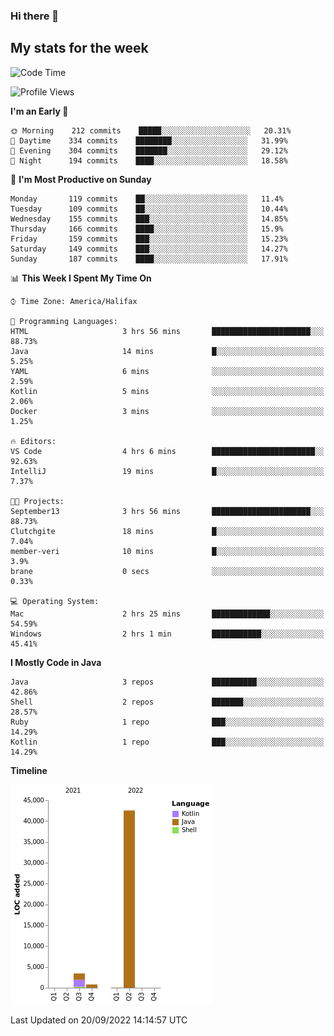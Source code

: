### Hi there 👋

## My stats for the week
<!--START_SECTION:waka-->
![Code Time](http://img.shields.io/badge/Code%20Time-396%20hrs%2023%20mins-blue)

![Profile Views](http://img.shields.io/badge/Profile%20Views-2-blue)

**I'm an Early 🐤** 

```text
🌞 Morning    212 commits    █████░░░░░░░░░░░░░░░░░░░░   20.31% 
🌆 Daytime    334 commits    ████████░░░░░░░░░░░░░░░░░   31.99% 
🌃 Evening    304 commits    ███████░░░░░░░░░░░░░░░░░░   29.12% 
🌙 Night      194 commits    ████░░░░░░░░░░░░░░░░░░░░░   18.58%

```
📅 **I'm Most Productive on Sunday** 

```text
Monday       119 commits    ██░░░░░░░░░░░░░░░░░░░░░░░   11.4% 
Tuesday      109 commits    ██░░░░░░░░░░░░░░░░░░░░░░░   10.44% 
Wednesday    155 commits    ███░░░░░░░░░░░░░░░░░░░░░░   14.85% 
Thursday     166 commits    ████░░░░░░░░░░░░░░░░░░░░░   15.9% 
Friday       159 commits    ███░░░░░░░░░░░░░░░░░░░░░░   15.23% 
Saturday     149 commits    ███░░░░░░░░░░░░░░░░░░░░░░   14.27% 
Sunday       187 commits    ████░░░░░░░░░░░░░░░░░░░░░   17.91%

```


📊 **This Week I Spent My Time On** 

```text
⌚︎ Time Zone: America/Halifax

💬 Programming Languages: 
HTML                     3 hrs 56 mins       ██████████████████████░░░   88.73% 
Java                     14 mins             █░░░░░░░░░░░░░░░░░░░░░░░░   5.25% 
YAML                     6 mins              ░░░░░░░░░░░░░░░░░░░░░░░░░   2.59% 
Kotlin                   5 mins              ░░░░░░░░░░░░░░░░░░░░░░░░░   2.06% 
Docker                   3 mins              ░░░░░░░░░░░░░░░░░░░░░░░░░   1.25%

🔥 Editors: 
VS Code                  4 hrs 6 mins        ███████████████████████░░   92.63% 
IntelliJ                 19 mins             █░░░░░░░░░░░░░░░░░░░░░░░░   7.37%

🐱‍💻 Projects: 
September13              3 hrs 56 mins       ██████████████████████░░░   88.73% 
Clutchgite               18 mins             █░░░░░░░░░░░░░░░░░░░░░░░░   7.04% 
member-veri              10 mins             █░░░░░░░░░░░░░░░░░░░░░░░░   3.9% 
brane                    0 secs              ░░░░░░░░░░░░░░░░░░░░░░░░░   0.33%

💻 Operating System: 
Mac                      2 hrs 25 mins       █████████████░░░░░░░░░░░░   54.59% 
Windows                  2 hrs 1 min         ███████████░░░░░░░░░░░░░░   45.41%

```

**I Mostly Code in Java** 

```text
Java                     3 repos             ██████████░░░░░░░░░░░░░░░   42.86% 
Shell                    2 repos             ███████░░░░░░░░░░░░░░░░░░   28.57% 
Ruby                     1 repo              ███░░░░░░░░░░░░░░░░░░░░░░   14.29% 
Kotlin                   1 repo              ███░░░░░░░░░░░░░░░░░░░░░░   14.29%

```


**Timeline**

![Chart not found](https://raw.githubusercontent.com/lyndseyy/lyndseyy/main/charts/bar_graph.png) 


 Last Updated on 20/09/2022 14:14:57 UTC
<!--END_SECTION:waka-->